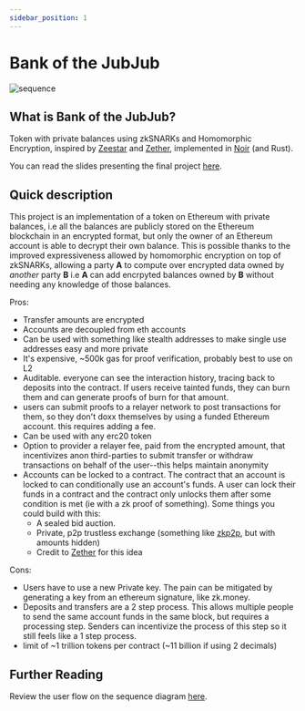 ```yaml
---
sidebar_position: 1
---
```


# Bank of the JubJub

<img src="/img/bird.svg" alt="sequence" />

## What is Bank of the JubJub?

Token with private balances using zkSNARKs and Homomorphic Encryption, inspired by [Zeestar](https://files.sri.inf.ethz.ch/website/papers/sp22-zeestar.pdf) and [Zether](https://crypto.stanford.edu/~buenz/papers/zether.pdf), implemented in [Noir](https://noir-lang.org/) (and Rust).

You can read the slides presenting the final project [here](https://docs.google.com/presentation/d/1SDTOthvK1xCXcoKlILIKCobktrDf_ibPUbHtykAQfpc/edit?usp=sharing).


## Quick description

This project is an implementation of a token on Ethereum with private balances, i.e all the balances are publicly stored on the Ethereum blockchain in an encrypted format, but only the owner of an Ethereum account is able to decrypt their own balance. This is possible thanks to the improved expressiveness allowed by homomorphic encryption on top of zkSNARKs, allowing a party **A** to compute over encrypted data owned by *another* party **B** i.e **A** can add encrpyted balances owned by **B** without needing any knowledge of those balances.

Pros:

- Transfer amounts are encrypted
- Accounts are decoupled from eth accounts
- Can be used with something like stealth addresses to make single use addresses easy and more private
- It's expensive, ~500k gas for proof verification, probably best to use on L2
- Auditable. everyone can see the interaction history, tracing back to deposits into the contract. If users receive tainted funds, they can burn them and can generate proofs of burn for that amount.
- users can submit proofs to a relayer network to post transactions for them, so they don't doxx themselves by using a funded Ethereum account. this requires adding a fee.
- Can be used with any erc20 token
- Option to provider a relayer fee, paid from the encrypted amount, that incentivizes anon third-parties to submit transfer or withdraw transactions on behalf of the user--this helps maintain anonymity
- Accounts can be locked to a contract. The contract that an account is locked to can conditionally use an account's funds. A user can lock their funds in a contract and the contract only unlocks them after some condition is met (ie with a zk proof of something). Some things you could build with this:
  - A sealed bid auction.
  - Private, p2p trustless exchange (something like [zkp2p](https://zkp2p.xyz/), but with amounts hidden)
  - Credit to [Zether](https://crypto.stanford.edu/~buenz/papers/zether.pdf) for this idea

Cons:

- Users have to use a new Private key. The pain can be mitigated by generating a key from an ethereum signature, like zk.money.
- Deposits and transfers are a 2 step process. This allows multiple people to send the same account funds in the same block, but requires a processing step. Senders can incentivize the process of this step so it still feels like a 1 step process. 
- limit of ~1 trillion tokens per contract (~11 billion if using 2 decimals)

## Further Reading

Review the user flow on the sequence diagram [here](diagram.md).